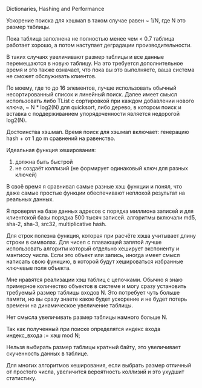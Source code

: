 Dictionaries, Hashing and Performance

Ускорение поиска для хэшмап в таком случае равен ~ 1/N, где N это размер таблицы.

Пока таблица заполнена не полностью менее чем < 0.7
таблица работает хорошо, а потом наступает деградации производительности.

В таких случаях увеличивают размер таблицы и все данные перемещаются в новую таблицу.
На это требуется дополнительное время и это также означает, что пока вы это выполняете, ваша система не сможет обслуживать клиентов.

По моему, где то до 16 элементов, лучше использовать обычный несортированный список и линейный поиск.
Далее имеет смысл использовать либо TList с сортировкой при каждом добавлении нового ключа, ~ N * log2(N) для quicksort, либо дерево, в котором поиск и вставка с поддерживанием упорядоченности является недорогой log2(N).

Достоинства хэшмап.
Время поиск для хэшмап включает: генерацию hash + от 1 до m сравнений на равенство.

Идеальная функция хеширования:
1. должна быть быстрой
2. не создаёт коллизий (не формирует одинаковый ключ для разных ключей)

В своё время я сравнивал самые разные хэш функции и понял, что даже самые простые функции обеспечивают неплохой результат на реальных данных.

Я проверял на базе данных адресов с порядка миллиона записей и для клиентской базы порядка 500 тысяч записей.
алгоритмы включали md5, sha-2, sha-3, src32, multiplicative hash.

Для строк полезна функция, которая при расчёте хэша учитывает длину строки в символах.
Для чисел с плавающей запятой лучше использовать алгоритм который отдельно хеширует экспоненту и мантиссу числа.
Если это объект или запись, иногда имеет смысл написать свою функцию, в которой будут хешироваться избранные ключевые поля объекта.

Мне нравятся реализации хэш таблиц с цепочками.
Обычно я знаю примерное количество объектов в системе и могу сразу установить требуемый размер таблицы входов N.
Это потребует чуть больше памяти, но вы сразу знаете какое будет ускорение и не будет потерь времени на динамическое увеличение таблицы.

Нет смысла увеличивать размер таблицы намного больше N.

Так как полученный при поиске определятся индекс входа
индекс_входа := хэш mod N;

Нельзя выбирать размер таблицы  кратный байту, это увеличивает скученность данных в таблице.

Для многих алгоритмов хеширования, если выбрать размер отличный от простого числа, увеличится вероятность коллизий и это ухудшит статистику.
